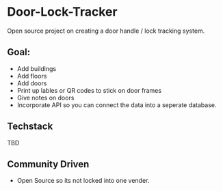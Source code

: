 # Door-Lock-Tracker
Open source project on creating a door handle / lock tracking system.

## Goal:
- Add buildings
- Add floors
- Add doors
- Print up lables or QR codes to stick on door frames
- Give notes on doors
- Incorporate API so you can connect the data into a seperate database.

## Techstack
TBD

## Community Driven
- Open Source so its not locked into one vender. 
